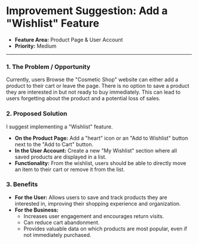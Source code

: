 # Improvement Suggestion: Add a "Wishlist" Feature

- **Feature Area:** Product Page & User Account
- **Priority:** Medium

---

### 1. The Problem / Opportunity

Currently, users Browse the "Cosmetic Shop" website can either add a product to their cart or leave the page. There is no option to save a product they are interested in but not ready to buy immediately. This can lead to users forgetting about the product and a potential loss of sales.

### 2. Proposed Solution

I suggest implementing a "Wishlist" feature.

- **On the Product Page:** Add a "heart" icon or an "Add to Wishlist" button next to the "Add to Cart" button.
- **In the User Account:** Create a new "My Wishlist" section where all saved products are displayed in a list.
- **Functionality:** From the wishlist, users should be able to directly move an item to their cart or remove it from the list.

### 3. Benefits

- **For the User:** Allows users to save and track products they are interested in, improving their shopping experience and organization.
- **For the Business:**
    - Increases user engagement and encourages return visits.
    - Can reduce cart abandonment.
    - Provides valuable data on which products are most popular, even if not immediately purchased.
